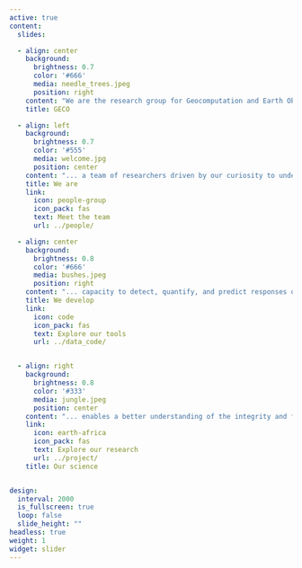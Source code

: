```yaml
---
active: true
content:
  slides:

  - align: center
    background:
      brightness: 0.7
      color: '#666'
      media: needle_trees.jpeg
      position: right
    content: "We are the research group for Geocomputation and Earth Observation (GECO) at the Institute of Geography, University of Bern, Switzerland."
    title: GECO

  - align: left
    background:
      brightness: 0.7
      color: '#555'
      media: welcome.jpg
      position: center
    content: "... a team of researchers driven by our curiosity to understand how the terrestrial biosphere operates."
    title: We are
    link:
      icon: people-group
      icon_pack: fas
      text: Meet the team
      url: ../people/

  - align: center
    background:
      brightness: 0.8
      color: '#666'
      media: bushes.jpeg
      position: right
    content: "... capacity to detect, quantify, and predict responses of plants and ecosystems to climate change and forecast the impact of extremes."
    title: We develop
    link:
      icon: code
      icon_pack: fas
      text: Explore our tools
      url: ../data_code/


  - align: right
    background:
      brightness: 0.8
      color: '#333'
      media: jungle.jpeg
      position: center
    content: "... enables a better understanding of the integrity and function of the natural world under pressure - key to creating a sustainable future."
    link:
      icon: earth-africa
      icon_pack: fas
      text: Explore our research
      url: ../project/
    title: Our science


design:
  interval: 2000
  is_fullscreen: true
  loop: false
  slide_height: ""
headless: true
weight: 1
widget: slider
---
```

